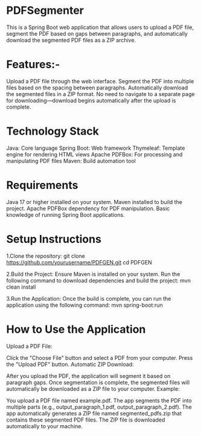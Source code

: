 # PDFSegmenter

This is a Spring Boot web application that allows users to upload a PDF file, segment the PDF based on gaps between paragraphs, and automatically download the segmented PDF files as a ZIP archive.

# Features:-
Upload a PDF file through the web interface.
Segment the PDF into multiple files based on the spacing between paragraphs.
Automatically download the segmented files in a ZIP format.
No need to navigate to a separate page for downloading—download begins automatically after the upload is complete.

# Technology Stack
Java: Core language
Spring Boot: Web framework
Thymeleaf: Template engine for rendering HTML views
Apache PDFBox: For processing and manipulating PDF files
Maven: Build automation tool

# Requirements
Java 17 or higher installed on your system.
Maven installed to build the project.
Apache PDFBox dependency for PDF manipulation.
Basic knowledge of running Spring Boot applications.

# Setup Instructions
1.Clone the repository:
git clone https://github.com/yourusername/PDFGEN.git
cd PDFGEN

2.Build the Project:
Ensure Maven is installed on your system. Run the following command to download dependencies and build the project:
mvn clean install

3.Run the Application:
Once the build is complete, you can run the application using the following command:
mvn spring-boot:run


# How to Use the Application
  Upload a PDF File:

Click the "Choose File" button and select a PDF from your computer.
Press the "Upload PDF" button.
Automatic ZIP Download:

After you upload the PDF, the application will segment it based on paragraph gaps.
Once segmentation is complete, the segmented files will automatically be downloaded as a ZIP file to your computer.
Example:

You upload a PDF file named example.pdf.
The app segments the PDF into multiple parts (e.g., output_paragraph_1.pdf, output_paragraph_2.pdf).
The app automatically generates a ZIP file named segmented_pdfs.zip that contains these segmented PDF files.
The ZIP file is downloaded automatically to your machine.



